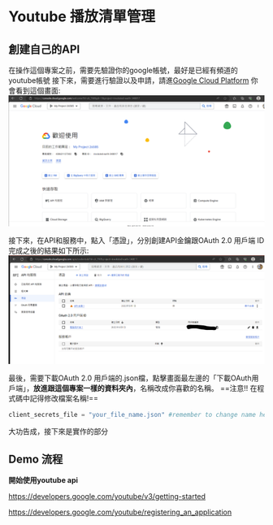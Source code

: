 # Youtube 播放清單管理

## 創建自己的API

在操作這個專案之前，需要先驗證你的google帳號，最好是已經有頻道的youtube帳號
接下來，需要進行驗證以及申請，請進[Google Cloud Platform]([article-name.md](https://console.cloud.google.com))
你會看到這個畫面:
![](./picture/登入畫面.png)

接下來，在API和服務中，點入「憑證」，分別創建API金鑰跟OAuth 2.0 用戶端 ID
完成之後的結果如下所示:
![](./picture/創建.png)

最後，需要下載OAuth 2.0 用戶端的.json檔，點擊畫面最左邊的「下載OAuth用戶端」，**放進跟這個專案一樣的資料夾內**，名稱改成你喜歡的名稱。
==注意!!  在程式碼中記得修改檔案名稱!==

```py
client_secrets_file = "your_file_name.json" #remember to change name here !
```

大功告成，接下來是實作的部分

## Demo 流程

**開始使用youtube api**

https://developers.google.com/youtube/v3/getting-started

https://developers.google.com/youtube/registering_an_application